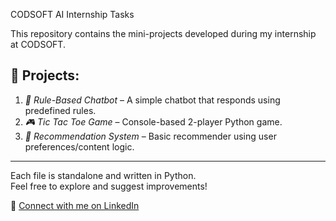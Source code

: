  CODSOFT AI Internship Tasks

This repository contains the mini-projects developed during my internship at CODSOFT.

## 🧠 Projects:

1. *🤖 Rule-Based Chatbot* – A simple chatbot that responds using predefined rules.
2. *🎮 Tic Tac Toe Game* – Console-based 2-player Python game.
3. *🎯 Recommendation System* – Basic recommender using user preferences/content logic.

---

Each file is standalone and written in Python.  
Feel free to explore and suggest improvements!

🔗 [Connect with me on LinkedIn](https://www.linkedin.com/in/vivek-nigam-ab548b255?utm_source=share&utm_campaign=share_via&utm_content=profile&utm_medium=android_app)
